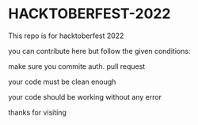 # HACKTOBERFEST-2022
This repo is for hacktoberfest 2022


you can contribute here but follow the given conditions:


make sure you commite auth. pull request 

your code must be clean enough

your code should be working without any error





thanks for visiting
